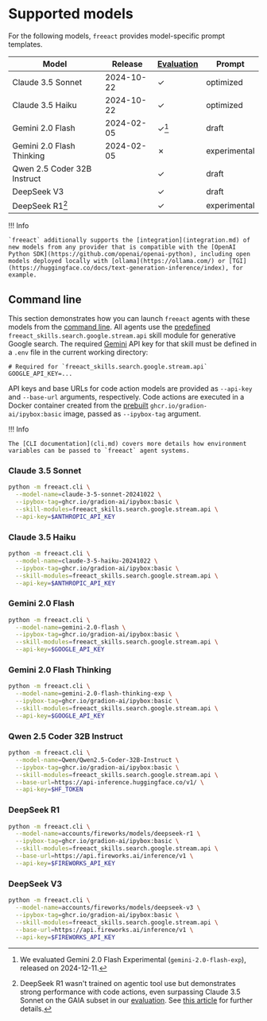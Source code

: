 # Supported models

For the following models, `freeact` provides model-specific prompt templates.

| Model                       | Release    | [Evaluation](evaluation.md) | Prompt |
|-----------------------------|------------|-----------|--------------|
| Claude 3.5 Sonnet           | 2024-10-22 | ✓         | optimized    |
| Claude 3.5 Haiku            | 2024-10-22 | ✓         | optimized    |
| Gemini 2.0 Flash            | 2024-02-05 | ✓[^1]     | draft        |
| Gemini 2.0 Flash Thinking   | 2024-02-05 | ✗         | experimental |
| Qwen 2.5 Coder 32B Instruct |            | ✓         | draft        |
| DeepSeek V3                 |            | ✓         | draft        |
| DeepSeek R1[^2]             |            | ✓         | experimental |

[^1]: We evaluated Gemini 2.0 Flash Experimental (`gemini-2.0-flash-exp`), released on 2024-12-11.
[^2]: DeepSeek R1 wasn't trained on agentic tool use but demonstrates strong performance with code actions, even surpassing Claude 3.5 Sonnet on the GAIA subset in our [evaluation](evaluation.md). See [this article](https://krasserm.github.io/2025/02/05/deepseek-r1-agent/) for further details. 

!!! Info

    `freeact` additionally supports the [integration](integration.md) of new models from any provider that is compatible with the [OpenAI Python SDK](https://github.com/openai/openai-python), including open models deployed locally with [ollama](https://ollama.com/) or [TGI](https://huggingface.co/docs/text-generation-inference/index), for example.

## Command line

This section demonstrates how you can launch `freeact` agents with these models from the [command line](cli.md). All agents use the [predefined](https://gradion-ai.github.io/freeact-skills/) `freeact_skills.search.google.stream.api` skill module for generative Google search. The required [Gemini](https://aistudio.google.com/app/apikey) API key for that skill must be defined in a `.env` file in the current working directory:

```env title=".env"
# Required for `freeact_skills.search.google.stream.api`
GOOGLE_API_KEY=...
```

API keys and base URLs for code action models are provided as `--api-key` and `--base-url` arguments, respectively. Code actions are executed in a Docker container created from the [prebuilt](environment.md#prebuilt-docker-images) `ghcr.io/gradion-ai/ipybox:basic` image, passed as `--ipybox-tag` argument.

!!! Info

    The [CLI documentation](cli.md) covers more details how environment variables can be passed to `freeact` agent systems.

### Claude 3.5 Sonnet

```bash
python -m freeact.cli \
  --model-name=claude-3-5-sonnet-20241022 \
  --ipybox-tag=ghcr.io/gradion-ai/ipybox:basic \
  --skill-modules=freeact_skills.search.google.stream.api \
  --api-key=$ANTHROPIC_API_KEY
```

### Claude 3.5 Haiku

```bash
python -m freeact.cli \
  --model-name=claude-3-5-haiku-20241022 \
  --ipybox-tag=ghcr.io/gradion-ai/ipybox:basic \
  --skill-modules=freeact_skills.search.google.stream.api \
  --api-key=$ANTHROPIC_API_KEY
```

### Gemini 2.0 Flash

```bash
python -m freeact.cli \
  --model-name=gemini-2.0-flash \
  --ipybox-tag=ghcr.io/gradion-ai/ipybox:basic \
  --skill-modules=freeact_skills.search.google.stream.api \
  --api-key=$GOOGLE_API_KEY
```

### Gemini 2.0 Flash Thinking

```bash
python -m freeact.cli \
  --model-name=gemini-2.0-flash-thinking-exp \
  --ipybox-tag=ghcr.io/gradion-ai/ipybox:basic \
  --skill-modules=freeact_skills.search.google.stream.api \
  --api-key=$GOOGLE_API_KEY
```

### Qwen 2.5 Coder 32B Instruct

```bash
python -m freeact.cli \
  --model-name=Qwen/Qwen2.5-Coder-32B-Instruct \
  --ipybox-tag=ghcr.io/gradion-ai/ipybox:basic \
  --skill-modules=freeact_skills.search.google.stream.api \
  --base-url=https://api-inference.huggingface.co/v1/ \
  --api-key=$HF_TOKEN
```

### DeepSeek R1

```bash
python -m freeact.cli \
  --model-name=accounts/fireworks/models/deepseek-r1 \
  --ipybox-tag=ghcr.io/gradion-ai/ipybox:basic \
  --skill-modules=freeact_skills.search.google.stream.api \
  --base-url=https://api.fireworks.ai/inference/v1 \
  --api-key=$FIREWORKS_API_KEY
```

### DeepSeek V3

```bash
python -m freeact.cli \
  --model-name=accounts/fireworks/models/deepseek-v3 \
  --ipybox-tag=ghcr.io/gradion-ai/ipybox:basic \
  --skill-modules=freeact_skills.search.google.stream.api \
  --base-url=https://api.fireworks.ai/inference/v1 \
  --api-key=$FIREWORKS_API_KEY
```
